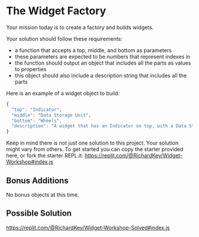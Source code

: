 # The Widget Factory

Your mission today is to create a factory and builds widgets.

Your solution should follow these requirements:
* a function that accepts a top, middle, and bottom as parameters
* these parameters are expected to be numbers that represent indexes in 
* the function should output an object that includes all the parts as values to properties
* this object should also include a description string that includes all the parts

Here is an example of a widget object to build:
```javascript
{
  "top": "Indicator",
  "middle": "Data Storage Unit",
  "bottom": "Wheels",
  "description": "A widget that has an Indicator on top, with a Data Storage Unit in the middle, and Wheels on the bottom"
}
```

Keep in mind there is not just one solution to this project. Your solution might vary from others. To get started you can copy the starter provided here, or fork the starter REPL.it: https://replit.com/@RichardKey/Widget-Workshop#index.js

## Bonus Additions

No bonus objects at this time.

## Possible Solution

https://replit.com/@RichardKey/Widget-Workshop-Solved#index.js